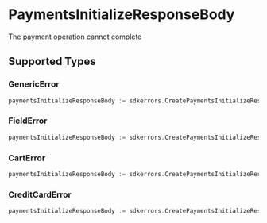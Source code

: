 # PaymentsInitializeResponseBody

The payment operation cannot complete


## Supported Types

### GenericError

```go
paymentsInitializeResponseBody := sdkerrors.CreatePaymentsInitializeResponseBodyGenericError(components.GenericError{/* values here */})
```

### FieldError

```go
paymentsInitializeResponseBody := sdkerrors.CreatePaymentsInitializeResponseBodyFieldError(components.FieldError{/* values here */})
```

### CartError

```go
paymentsInitializeResponseBody := sdkerrors.CreatePaymentsInitializeResponseBodyCartError(components.CartError{/* values here */})
```

### CreditCardError

```go
paymentsInitializeResponseBody := sdkerrors.CreatePaymentsInitializeResponseBodyCreditCardError(components.CreditCardError{/* values here */})
```

